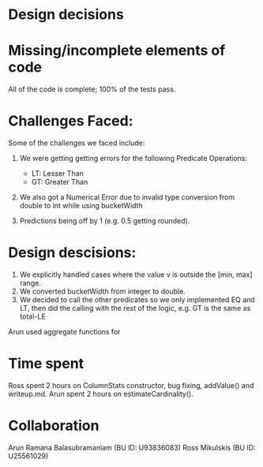 # Design decisions

# Missing/incomplete elements of code
All of the code is complete; 100% of the tests pass.

# Challenges Faced:

Some of the challenges we faced include:

1) We were getting getting errors for the following Predicate Operations:
   - LT: Lesser Than
   - GT: Greater Than

2) We also got a Numerical Error due to invalid type conversion from double to int while using bucketWidth
3) Predictions being off by 1 (e.g. 0.5 getting rounded).

# Design descisions:
1. We explicitly handled cases where the value v is outside the [min, max] range.
2. We converted bucketWidth from integer to double.
3. We decided to call the other predicates so we only implemented EQ and LT, then
   did the calling with the rest of the logic, e.g. GT is the same as total-LE

Arun used aggregate functions for 
# Time spent
Ross spent 2 hours on ColumnStats constructor, bug fixing, addValue() and writeup.md.
Arun spent 2 hours on estimateCardinality().

# Collaboration
Arun Ramana Balasubramaniam (BU ID: U93836083)
Ross Mikulskis (BU ID: U25561029)
